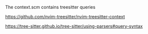 The context.scm contains treesitter queries

https://github.com/nvim-treesitter/nvim-treesitter-context

https://tree-sitter.github.io/tree-sitter/using-parsers#query-syntax

